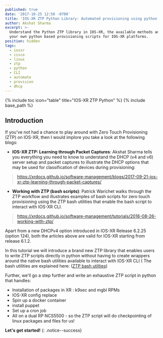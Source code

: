 ```yaml
---
published: true
date: '2017-10-25 12:50 -0700'
title: 'IOS-XR ZTP Python Library: Automated provisioning using python (6.2.2+)'
author: Akshat Sharma
excerpt: >-
  Understand the Python ZTP library in IOS-XR, the available methods and build
  your own python based provisioning scripts for IOS-XR platforms.
position: hidden
tags:
  - iosxr
  - cisco
  - linux
  - ztp
  - python
  - CLI
  - automate
  - provision
  - dhcp
---
```


{% include toc icon="table" title="IOS-XR ZTP Python" %}
{% include base_path %}

## Introduction

If you've not had a chance to play around with Zero Touch Provisioning (ZTP) on IOS-XR, then I would implore you take a look at the following blogs:

*  **IOS-XR ZTP: Learning through Packet Captures**: Akshat Sharma tells you everything you need to know to understand the DHCP (v4 and v6) server setup and packet captures to illustrate the DHCP options that may be used for classification of devices during provisioning:
><https://xrdocs.github.io/software-management/blogs/2017-09-21-ios-xr-ztp-learning-through-packet-captures/>

*  **Working with ZTP (bash scripts)**: Patrick Warichet walks through the ZTP workflow and illustrates examples of bash scripts for zero touch provisioning using the ZTP bash utilities that enable the bash script to interact with IOS-XR CLI.
><https://xrdocs.github.io/software-management/tutorials/2016-08-26-working-with-ztp/>

Apart from a new DHCPv4 option introduced in IOS-XR Release 6.2.25 (option 124), both the articles above are valid for IOS-XR starting from release 6.1.2.


In this tutorial we will introduce a brand new ZTP library that enables users to write ZTP scripts directly in python without having to create wrappers around the native bash utilities available to interact with IOS-XR CLI ( The bash utilities are explained here: ([ZTP bash utilties](https://xrdocs.github.io/software-management/tutorials/2016-08-26-working-with-ztp/#ztp-utilities))

Further, we'll go a step further and write an exhaustive ZTP script in python that handles:
  * Installation of packages in XR : k9sec and mgbl RPMs
  * IOS-XR config replace
  * Spin up a docker container 
  * install puppet
  * Set up a cron job
  * All on a dual RP NCS5500 - so the ZTP script will do checkpointing of linux packages and files for us!


**Let's get started!**
{: .notice--success} 

## 

